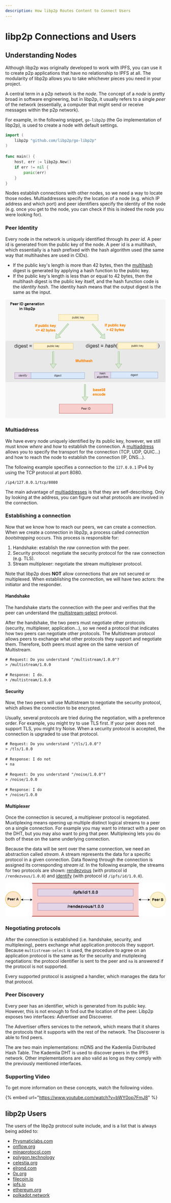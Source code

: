 ```yaml
---
description: How libp2p Routes Content to Connect Users
---
```


# libp2p Connections and Users

## Understanding Nodes

Although libp2p was originally developed to work with IPFS, you can use it to create p2p applications that have no relationship to IPFS at all. The modularity of libp2p allows you to take whichever pieces you need in your project.

A central term in a p2p network is the _node_. The concept of a _node_ is pretty broad in software engineering, but in libp2p, it usually refers to a single _peer_ of the network (essentially, a computer that might send or receive messages within the p2p network).

For example, in the following snippet, `go-libp2p` (the Go implementation of libp2p), is used to create a node with default settings.

```go
import (
    libp2p "github.com/libp2p/go-libp2p"
)

func main() {
    host, err := libp2p.New()
    if err != nil {
        panic(err)
    }
}
```

Nodes establish connections with other nodes, so we need a way to locate those nodes. Multiaddresses specify the location of a node (e.g. which IP address and which port) and peer identifiers specify the identity of the node (e.g. once you get to the node, you can check if this is indeed the node you were looking for). 

### Peer Identity

Every node in the network is uniquely identified through its _peer id_. A peer id is generated from the public key of the node.
A peer id is a multihash, which essentially is a hash prefixed with the hash algorithm used (the same way that multihashes are used in CIDs).

- If the public key's length is more than 42 bytes, then the [multihash](https://github.com/multiformats/multihash) digest is generated by applying a hash function to the public key.
- If the public key's length is less than or equal to 42 bytes, then the multihash digest is the public key itself, and the hash function code is the _identity hash_. The identity hash means that the output digest is the same as the input.

![How peer IDs are generated](<../../.gitbook/assets/libp2p-peer-identity.png>)

### Multiaddress

We have every node uniquely identified by its public key, however, we still must know _where_ and _how_ to establish the connection.
A [multiaddress](https://github.com/multiformats/multiaddr) allows you to specify the transport for the connection (TCP, UDP, QUIC...) and how to reach the node to establish the connection (IP, DNS...).

The following example specifies a connection to the `127.0.0.1` IPv4 by using the TCP protocol at port 8080.

```
/ip4/127.0.0.1/tcp/8080
```

The main advantage of [multiaddresses](https://github.com/multiformats/multiaddr) is that they are self-describing. Only by looking at the address, you can figure out what protocols are involved in the connection.

### Establishing a connection

Now that we know how to reach our peers, we can create a connection. When we create a connection in libp2p, a process called _connection bootstrapping_ occurs. This process is responsible for:

1. Handshake: establish the _raw_ connection with the peer.
2. Security protocol: negotiate the security protocol for the raw connection (e.g. TLS).
3. Stream multiplexer: negotiate the stream multiplexer protocol.

Note that libp2p does **NOT** allow connections that are not secured or multiplexed.
When establishing the connection, we will have two actors: the initiator and the responder.

#### Handshake

The handshake starts the connection with the peer and verifies that the peer can understand the [multistream-select](https://github.com/multiformats/multistream-select) protocol.

After the handshake, the two peers must negotiate other protocols (security, multiplexer, application...), so we need a protocol that indicates how two peers can negotiate other protocols. The Multistream protocol allows peers to exchange what other protocols they support and negotiate them. Therefore, both peers must agree on the same version of Multistream.

```shell
# Request: Do you understand "/multistream/1.0.0"?
> /multistream/1.0.0

# Response: I do.
+ /multistream/1.0.0
```

#### Security

Now, the two peers will use Multistream to negotiate the security protocol, which allows the connection to be encrypted.

Usually, several protocols are tried during the negotiation, with a preference order. For example, you might try to use TLS first. If your peer does not support TLS, you might try Noise. When a security protocol is accepted, the connection is upgraded to use that protocol.

```shell
# Request: Do you understand "/tls/1.0.0"?
> /tls/1.0.0

# Response: I do not
+ na

# Request: Do you understand "/noise/1.0.0"?
> /noise/1.0.0

# Response: I do
+ /noise/1.0.0
```

#### Multiplexer

Once the connection is secured, a multiplexer protocol is negotiated. Muxtiplexing means opening up multiple distinct logical streams to a peer on a single connection. For example you may want to interact with a peer on the DHT, but you may also want to ping that peer. Multiplexing lets you do both of these on the same underlying connection.

Because the data will be sent over the same connection, we need an abstraction called _stream_. A stream represents the data for a specific protocol in a given connection. Data flowing through the connection is assigned its corresponding _stream id_. In the following example, the streams for two protocols are shown: [rendezvous](https://github.com/libp2p/specs/blob/master/rendezvous/README.md#the-protocol) (with protocol id `/rendezvous/1.0.0`) and [identify](https://github.com/libp2p/specs/blob/master/identify/README.md#overview) (with protocol id `/ipfs/id/1.0.0`).

![Streams in a single connection](<../../.gitbook/assets/libp2p-streams.png>)

### Negotiating protocols

After the connection is established (i.e. handshake, security, and multiplexing), peers exchange what application protocols they support. Because `multistream-select` is used, the procedure to agree on an application protocol is the same as for the security and mutiplexing negotiations: the protocol identifier is sent to the peer and `na` is answered if the protocol is not supported.

Every supported protocol is assigned a handler, which manages the data for that protocol.

### Peer Discovery

Every peer has an identifier, which is generated from its public key. However, this is not enough to find out the location of the peer. Libp2p exposes two interfaces: Advertiser and Discoverer.

The Advertiser offers services to the network, which means that it shares the protocols that it supports with the rest of the network. The Discoverer is able to find peers.

The are two main implementations: mDNS and the Kademlia Distributed Hash Table. The Kademlia DHT is used to discover peers in the IPFS network. Other implementations are also valid as long as they comply with the previously mentioned interfaces.

### Supporting Video

To get more information on these concepts, watch the following video.

{% embed url="https://www.youtube.com/watch?v=bWY0op7FmJ8" %}

## libp2p Users

The users of the libp2p protocol suite include, and is a list that is always being added to:

* [Prysmaticlabs.com](http://prysmaticlabs.com)
* [onflow.org](http://onflow.org)
* [minaprotocol.com](http://minaprotocol.com)
* [polygon.technology](http://polygon.technology)
* [celestia.org](http://celestia.org)
* [elrond.com](http://elrond.com)
* [0x.org](http://0x.org)
* [filecoin.io](http://filecoin.io)
* [ipfs.io](http://ipfs.io)
* [ethereum.org](https://ethereum.org/en/eth2/)
* [polkadot.network](https://polkadot.network)
